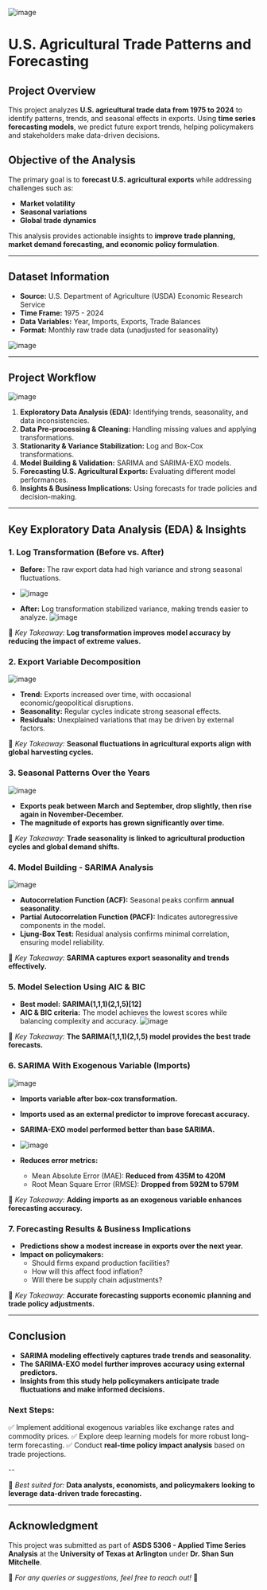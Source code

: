![image](https://github.com/user-attachments/assets/4eceae34-8a1f-4c7e-8a71-6aa8d51a0d5d)
# **U.S. Agricultural Trade Patterns and Forecasting**

## **Project Overview**
This project analyzes **U.S. agricultural trade data from 1975 to 2024** to identify patterns, trends, and seasonal effects in exports. Using **time series forecasting models**, we predict future export trends, helping policymakers and stakeholders make data-driven decisions.

## **Objective of the Analysis**
The primary goal is to **forecast U.S. agricultural exports** while addressing challenges such as:
- **Market volatility**
- **Seasonal variations**
- **Global trade dynamics**

This analysis provides actionable insights to **improve trade planning, market demand forecasting, and economic policy formulation**.

---

## **Dataset Information**
- **Source:** U.S. Department of Agriculture (USDA) Economic Research Service
- **Time Frame:** 1975 - 2024
- **Data Variables:** Year, Imports, Exports, Trade Balances
- **Format:** Monthly raw trade data (unadjusted for seasonality)
  
![image](https://github.com/user-attachments/assets/a644b0aa-c7c8-4d56-bf0a-945efb5e9711)

---

## **Project Workflow**
![image](https://github.com/user-attachments/assets/8f0e2ed3-634b-462f-9c89-5aa19364ed2a)

1. **Exploratory Data Analysis (EDA):** Identifying trends, seasonality, and data inconsistencies.
2. **Data Pre-processing & Cleaning:** Handling missing values and applying transformations.
3. **Stationarity & Variance Stabilization:** Log and Box-Cox transformations.
4. **Model Building & Validation:** SARIMA and SARIMA-EXO models.
5. **Forecasting U.S. Agricultural Exports:** Evaluating different model performances.
6. **Insights & Business Implications:** Using forecasts for trade policies and decision-making.

---

## **Key Exploratory Data Analysis (EDA) & Insights**
### **1. Log Transformation (Before vs. After)**
- **Before:** The raw export data had high variance and strong seasonal fluctuations.
- ![image](https://github.com/user-attachments/assets/278ffa46-782e-4658-ad25-3e90f642bb26)

- **After:** Log transformation stabilized variance, making trends easier to analyze.
![image](https://github.com/user-attachments/assets/e3103da5-1a3b-494c-8427-4861e4c36386)

📌 *Key Takeaway:* **Log transformation improves model accuracy by reducing the impact of extreme values.**

### **2. Export Variable Decomposition**
![image](https://github.com/user-attachments/assets/388c261a-60ca-40fd-96ce-286c9e359eb6)

- **Trend:** Exports increased over time, with occasional economic/geopolitical disruptions.
- **Seasonality:** Regular cycles indicate strong seasonal effects.
- **Residuals:** Unexplained variations that may be driven by external factors.

📌 *Key Takeaway:* **Seasonal fluctuations in agricultural exports align with global harvesting cycles.**

### **3. Seasonal Patterns Over the Years**
![image](https://github.com/user-attachments/assets/86323721-6b9c-4b61-ad8a-27f93276cf5a)

- **Exports peak between March and September, drop slightly, then rise again in November-December.**
- **The magnitude of exports has grown significantly over time.**

📌 *Key Takeaway:* **Trade seasonality is linked to agricultural production cycles and global demand shifts.**

### **4. Model Building - SARIMA Analysis**
![image](https://github.com/user-attachments/assets/f81515a8-6739-4d8c-bd4b-9575350a166c)

- **Autocorrelation Function (ACF):** Seasonal peaks confirm **annual seasonality**.
- **Partial Autocorrelation Function (PACF):** Indicates autoregressive components in the model.
- **Ljung-Box Test:** Residual analysis confirms minimal correlation, ensuring model reliability.

📌 *Key Takeaway:* **SARIMA captures export seasonality and trends effectively.**

### **5. Model Selection Using AIC & BIC**
- **Best model:** **SARIMA(1,1,1)(2,1,5)[12]**
- **AIC & BIC criteria:** The model achieves the lowest scores while balancing complexity and accuracy.
![image](https://github.com/user-attachments/assets/793b3dcb-df22-404f-866f-0d58b4974d8b)

📌 *Key Takeaway:* **The SARIMA(1,1,1)(2,1,5) model provides the best trade forecasts.**

### **6. SARIMA With Exogenous Variable (Imports)**
![image](https://github.com/user-attachments/assets/c0892d8b-b788-479d-84c1-30e47a04bbc1)
- **Imports variable after box-cox transformation.**
- **Imports used as an external predictor to improve forecast accuracy.**
- **SARIMA-EXO model performed better than base SARIMA.**
- ![image](https://github.com/user-attachments/assets/9410286a-77da-4c43-8d9d-770af57818c8)

- **Reduces error metrics:**
  - Mean Absolute Error (MAE): **Reduced from 435M to 420M**
  - Root Mean Square Error (RMSE): **Dropped from 592M to 579M**

📌 *Key Takeaway:* **Adding imports as an exogenous variable enhances forecasting accuracy.**

### **7. Forecasting Results & Business Implications**
- **Predictions show a modest increase in exports over the next year.**
- **Impact on policymakers:**
  - Should firms expand production facilities?
  - How will this affect food inflation?
  - Will there be supply chain adjustments?

📌 *Key Takeaway:* **Accurate forecasting supports economic planning and trade policy adjustments.**

---

## **Conclusion**
- **SARIMA modeling effectively captures trade trends and seasonality.**
- **The SARIMA-EXO model further improves accuracy using external predictors.**
- **Insights from this study help policymakers anticipate trade fluctuations and make informed decisions.**

### **Next Steps:**
✅ Implement additional exogenous variables like exchange rates and commodity prices.
✅ Explore deep learning models for more robust long-term forecasting.
✅ Conduct **real-time policy impact analysis** based on trade projections.

--

📌 *Best suited for:* **Data analysts, economists, and policymakers looking to leverage data-driven trade forecasting.**

---

## **Acknowledgment**
This project was submitted as part of **ASDS 5306 - Applied Time Series Analysis** at the **University of Texas at Arlington** under **Dr. Shan Sun Mitchelle**.

📌 *For any queries or suggestions, feel free to reach out!* 🚀


